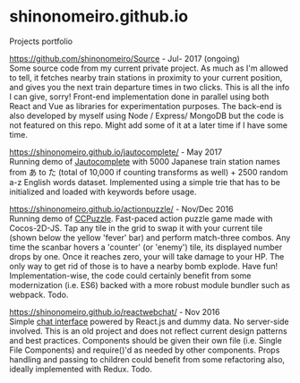 # shinonomeiro.github.io
Projects portfolio

https://github.com/shinonomeiro/Source - Jul- 2017 (ongoing)<br/>
Some source code from my current private project. As much as I'm allowed to tell, it fetches nearby train stations in proximity to your current position, and gives you the next train departure times in two clicks. This is all the info I can give, sorry! 
Front-end implementation done in parallel using both React and Vue as libraries for experimentation purposes. The back-end is also developed by myself using Node / Express/ MongoDB but the code is not featured on this repo. Might add some of it at a later time if I have some time.

https://shinonomeiro.github.io/jautocomplete/ - May 2017<br/>
Running demo of <a href="https://github.com/shinonomeiro/Jautocomplete">Jautocomplete</a> with 5000 Japanese train station names from あ to た (total of 10,000 if counting transforms as well) + 2500 random a-z English words dataset. Implemented using a simple trie that has to be initialized and loaded with keywords before usage.

https://shinonomeiro.github.io/actionpuzzle/ - Nov/Dec 2016<br/>
Running demo of <a href="https://github.com/shinonomeiro/CCPuzzle">CCPuzzle</a>. Fast-paced action puzzle game made with Cocos-2D-JS. Tap any tile in the grid to swap it with your current tile (shown below the yellow 'fever' bar) and perform match-three combos. Any time the scanbar hovers a 'counter' (or 'enemy') tile, its displayed number drops by one. Once it reaches zero, your will take damage to your HP. The only way to get rid of those is to have a nearby bomb explode. Have fun!
Implementation-wise, the code could certainly benefit from some modernization (i.e. ES6) backed with a more robust module bundler such as webpack. Todo.

https://shinonomeiro.github.io/reactwebchat/ - Nov 2016<br/>
Simple <a href="https://github.com/shinonomeiro/ReactWebChat">chat interface</a> powered by React.js and dummy data. No server-side involved. This is an old project and does not reflect current design patterns and best practices. Components should be given their own file (i.e. Single File Components) and require()'d as needed by other components. Props handling and passing to children could benefit from some refactoring also, ideally implemented with Redux. Todo.
